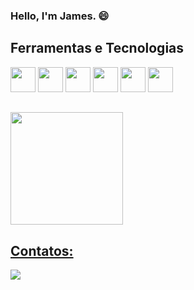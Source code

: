 ### Hello, I'm James. 😄

## Ferramentas e Tecnologias
<i class="devicon-angularjs-plain"></i>
<img src="https://cdn.jsdelivr.net/gh/devicons/devicon/icons/angularjs/angularjs-original.svg" width="40" height="40"/>
<img src="https://cdn.jsdelivr.net/gh/devicons/devicon/icons/materialui/materialui-original.svg" width="40" height="40"/>
<img src="https://cdn.jsdelivr.net/gh/devicons/devicon/icons/javascript/javascript-original.svg" width="40" height="40"/>
<img src="https://cdn.jsdelivr.net/gh/devicons/devicon/icons/typescript/typescript-original.svg" width="40" height="40"/>
<img src="https://cdn.jsdelivr.net/gh/devicons/devicon/icons/html5/html5-original.svg" width="40" height="40"/>
<img src="https://cdn.jsdelivr.net/gh/devicons/devicon/icons/csharp/csharp-original.svg" width="40" height="40"/>

##
<div>
  <a href="https://github.com/Diagnoster">
  <img loading="lazy" height="180em"" src="https://github-readme-stats.vercel.app/api/top-langs/?username=Diagnoster&layout=compact&langs_count=7&theme=dracula"/>
  <!--<img height="180em" src="https://github-readme-stats.vercel.app/api?username=Diagnoster&show_icons=true&theme=dracula&include_all_commits=true&count_private=true"/>-->
</div>
           
                              
## Contatos:

<div>
  <a href="https://br.linkedin.com/in/james-rovel-barbosa-8862ab203" target="_blank"><img loading="lazy" src="https://img.shields.io/badge/-LinkedIn-%230077B5?style=for-the-badge&logo=linkedin&logoColor=white" target="_blank"></a>   
</div>          
                  
<!--
**Diagnoster/Diagnoster** is a ✨ _special_ ✨ repository because its `README.md` (this file) appears on your GitHub profile.

Here are some ideas to get you started:

- 🔭 I’m currently working on ...
- 🌱 I’m currently learning ...
- 👯 I’m looking to collaborate on ...
- 🤔 I’m looking for help with ...
- 💬 Ask me about ...
- 📫 How to reach me: ...
- 😄 Pronouns: ...
- ⚡ Fun fact: ...
-->
